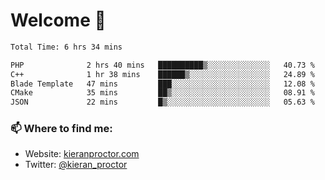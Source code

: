 # Welcome 🦘

<!--START_SECTION:waka-->

```txt
Total Time: 6 hrs 34 mins

PHP              2 hrs 40 mins   ██████████▒░░░░░░░░░░░░░░   40.73 %
C++              1 hr 38 mins    ██████▒░░░░░░░░░░░░░░░░░░   24.89 %
Blade Template   47 mins         ███░░░░░░░░░░░░░░░░░░░░░░   12.08 %
CMake            35 mins         ██▒░░░░░░░░░░░░░░░░░░░░░░   08.91 %
JSON             22 mins         █▒░░░░░░░░░░░░░░░░░░░░░░░   05.63 %
```

<!--END_SECTION:waka-->

### 📫 Where to find me:

-   Website: [kieranproctor.com](https://kieranproctor.com/)
-   Twitter: [@kieran_proctor](https://twitter.com/kieran_proctor)
